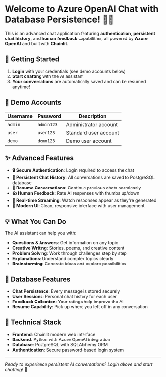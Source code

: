 # Welcome to Azure OpenAI Chat with Database Persistence! 🤖💾

This is an advanced chat application featuring **authentication**, **persistent chat history**, and **human feedback** capabilities, all powered by **Azure OpenAI** and built with **Chainlit**.

## 🚀 Getting Started

1. **Login** with your credentials (see demo accounts below)
2. **Start chatting** with the AI assistant
3. **Your conversations** are automatically saved and can be resumed anytime!

## 🔑 Demo Accounts

| Username | Password | Description |
|----------|----------|-------------|
| `admin` | `admin123` | Administrator account |
| `user` | `user123` | Standard user account |
| `demo` | `demo123` | Demo user account |

## ✨ Advanced Features

- **🔒 Secure Authentication**: Login required to access the chat
- **💾 Persistent Chat History**: All conversations are saved to PostgreSQL database
- **🔄 Resume Conversations**: Continue previous chats seamlessly
- **👍 Human Feedback**: Rate AI responses with thumbs up/down
- **💬 Real-time Streaming**: Watch responses appear as they're generated
- **🎨 Modern UI**: Clean, responsive interface with user management

## 💡 What You Can Do

The AI assistant can help you with:
- **Questions & Answers**: Get information on any topic
- **Creative Writing**: Stories, poems, and creative content
- **Problem Solving**: Work through challenges step by step
- **Explanations**: Understand complex topics clearly
- **Brainstorming**: Generate ideas and explore possibilities

## 🎯 Database Features

- **Chat Persistence**: Every message is stored securely
- **User Sessions**: Personal chat history for each user
- **Feedback Collection**: Your ratings help improve the AI
- **Resume Capability**: Pick up where you left off in any conversation

## 🔧 Technical Stack

- **Frontend**: Chainlit modern web interface
- **Backend**: Python with Azure OpenAI integration
- **Database**: PostgreSQL with SQLAlchemy ORM
- **Authentication**: Secure password-based login system

---

*Ready to experience persistent AI conversations? Login above and start chatting!* 💬
